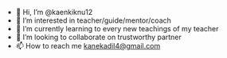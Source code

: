 - 👋 Hi, I’m @kaenkiknu12
- 👀 I’m interested in teacher/guide/mentor/coach
- 🌱 I’m currently learning to every new teachings of my teacher
- 💞️ I’m looking to collaborate on trustworthy partner
- 📫 How to reach me kanekadil4@gmail.com

<!---
kaenkiknu12/kaenkiknu12 is a ✨ special ✨ repository because its `README.md` (this file) appears on your GitHub profile.
You can click the Preview link to take a look at your changes.
--->
